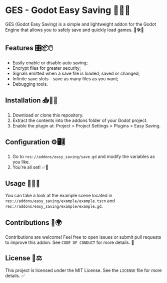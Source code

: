 # GES - Godot Easy Saving 💾🔐✨
GES (Godot Easy Saving) is a simple and lightweight addon for the Godot Engine that allows you to safely save and quickly load games. 🎯🛠️🚀

## Features 🎛️📦🖱️
- Easily enable or disable auto saving;
- Encrypt files for greater security;
- Signals emitted when a save file is loaded, saved or changed;
- Infinite save slots - save as many files as you want;
- Debugging tools.

## Installation 📥📂🔧
1. Download or clone this repository.
2. Extract the contents into the addons folder of your Godot project.
3. Enable the plugin at: Project > Project Settings > Plugins > Easy Saving.

## Configuration ⚙️🖥️🎚️
1. Go to `res://addons/easy_saving/save.gd` and modify the variables as you like.
2. You're all set! ✅🎉

## Usage 💾🔐✨
You can take a look at the example scene located in `res://addons/easy_saving/example/example.tscn` and `res://addons/easy_saving/example/example.gd`.

## Contributions 🤝🌍
Contributions are welcome! Feel free to open issues or submit pull requests to improve this addon.
See `CODE OF CONDUCT` for more details. 🌟

## License 📜⚖️
This project is licensed under the MIT License. See the `LICENSE` file for more details. ✅
